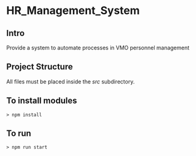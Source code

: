 # HR_Management_System

## Intro

Provide a system to automate processes in VMO personnel management

## Project Structure

All files must be placed inside the _src_ subdirectory.

## To install modules

```shell
> npm install

```

## To run

```shell
> npm run start

```
